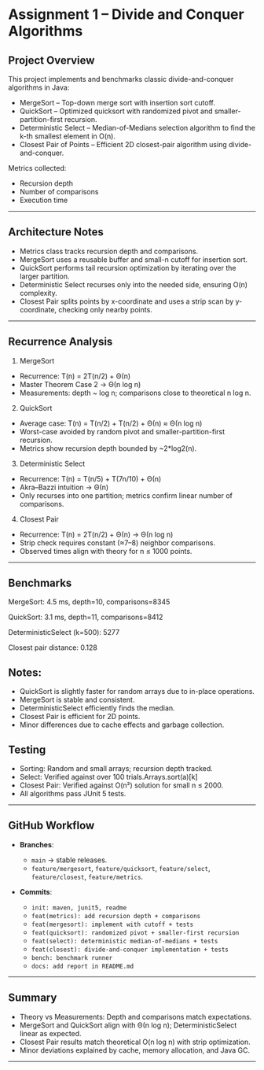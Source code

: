# Assignment 1 – Divide and Conquer Algorithms
## Project Overview

This project implements and benchmarks classic divide-and-conquer algorithms in Java:

- MergeSort – Top-down merge sort with insertion sort cutoff.
- QuickSort – Optimized quicksort with randomized pivot and smaller-partition-first recursion.
- Deterministic Select – Median-of-Medians selection algorithm to find the k-th smallest element in O(n).
- Closest Pair of Points – Efficient 2D closest-pair algorithm using divide-and-conquer.

Metrics collected:
- Recursion depth
- Number of comparisons
- Execution time

---
## Architecture Notes
- Metrics class tracks recursion depth and comparisons.
- MergeSort uses a reusable buffer and small-n cutoff for insertion sort.
- QuickSort performs tail recursion optimization by iterating over the larger partition.
- Deterministic Select recurses only into the needed side, ensuring O(n) complexity.
- Closest Pair splits points by x-coordinate and uses a strip scan by y-coordinate, checking only nearby points.
---
## Recurrence Analysis

1. MergeSort
- Recurrence: T(n) = 2T(n/2) + Θ(n)
- Master Theorem Case 2 → Θ(n log n)
- Measurements: depth ~ log n; comparisons close to theoretical n log n.

2. QuickSort
- Average case: T(n) = T(n/2) + T(n/2) + Θ(n) ≈ Θ(n log n)
- Worst-case avoided by random pivot and smaller-partition-first recursion.
- Metrics show recursion depth bounded by ~2*log2(n).

3. Deterministic Select
- Recurrence: T(n) = T(n/5) + T(7n/10) + Θ(n)
- Akra–Bazzi intuition → Θ(n)
- Only recurses into one partition; metrics confirm linear number of comparisons.

4. Closest Pair
- Recurrence: T(n) = 2T(n/2) + Θ(n) → Θ(n log n)
- Strip check requires constant (≈7–8) neighbor comparisons.
- Observed times align with theory for n ≤ 1000 points.
---
## Benchmarks 
MergeSort: 4.5 ms, depth=10, comparisons=8345

QuickSort: 3.1 ms, depth=11, comparisons=8412

DeterministicSelect (k=500): 5277

Closest pair distance: 0.128

## Notes:
- QuickSort is slightly faster for random arrays due to in-place operations.
- MergeSort is stable and consistent.
- DeterministicSelect efficiently finds the median.
- Closest Pair is efficient for 2D points.
- Minor differences due to cache effects and garbage collection.

## Testing
- Sorting: Random and small arrays; recursion depth tracked.
- Select: Verified against over 100 trials.Arrays.sort(a)[k]
- Closest Pair: Verified against O(n²) solution for small n ≤ 2000.
- All algorithms pass JUnit 5 tests.
---
## GitHub Workflow

- **Branches**:
    - `main` → stable releases.
    - `feature/mergesort`, `feature/quicksort`, `feature/select`, `feature/closest`, `feature/metrics`.

- **Commits**:
    - `init: maven, junit5, readme`
    - `feat(metrics): add recursion depth + comparisons`
    - `feat(mergesort): implement with cutoff + tests`
    - `feat(quicksort): randomized pivot + smaller-first recursion`
    - `feat(select): deterministic median-of-medians + tests`
    - `feat(closest): divide-and-conquer implementation + tests`
    - `bench: benchmark runner`
    - `docs: add report in README.md`  
---
## Summary
- Theory vs Measurements: Depth and comparisons match expectations.
- MergeSort and QuickSort align with Θ(n log n); DeterministicSelect linear as expected.
- Closest Pair results match theoretical O(n log n) with strip optimization.
- Minor deviations explained by cache, memory allocation, and Java GC.

---
